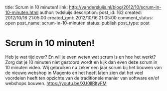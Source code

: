 title: Scrum in 10 minuten!
link: http://vandersluijs.nl/blog/2012/10/scrum-in-10-minuten.html
author: tvdsluijs
description: 
post_id: 162
created: 2012/10/16 21:05:00
created_gmt: 2012/10/16 21:05:00
comment_status: open
post_name: scrum-in-10-minuten
status: publish
post_type: post

# Scrum in 10 minuten!

Heb je wat tijd over? En wil je even weten wat scrum is en hoe het werkt? Zorg dat je 10 minuten niet gestoord wordt en kijk dan even deze scrum in 10 minuten video. Wij gebruiken nu zeker een jaar scrum bij het bouwen van de nieuwe webshop in Magento en het heeft laten zien dat het veel voordelen heeft ten opzichte van de traditionele manier van software en/of webshops bouwen. https://youtu.be/XU0llRltyFM